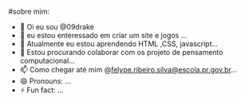 #sobre mim:

- 👋 Oi eu sou   @09drake
- 👀 eu estou enteressado em criar um site e jogos ...
- 🌱 Atualmente eu estou aprendendo HTML ,CSS, javascript...
- 💞️ Estou procurando colaborar com os projeto de pensamento computacional...
- 📫 Como chegar até mim @felype.ribeiro.silva@escola.pr.gov.br...
- 😄 Pronouns: ...
- ⚡ Fun fact: ...

<!---
09drake/09drake is a ✨ special ✨ repository because its `README.md` (this file) appears on your GitHub profile.
You can click the Preview link to take a look at your changes.
--->
